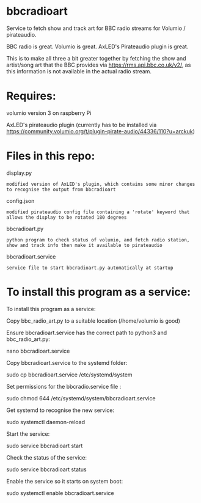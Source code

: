 # bbcradioart
Service to fetch show and track art for BBC radio streams for Volumio / pirateaudio.

BBC radio is great. Volumio is great. AxLED's Pirateaudio plugin is great.

This is to make all three a bit greater together by fetching the show and artist/song art that the BBC provides via https://rms.api.bbc.co.uk/v2/, as this information is not available in the actual radio stream.

# Requires:

  volumio version 3 on raspberry Pi

  AxLED's pirateaudio plugin (currently has to be installed via https://community.volumio.org/t/plugin-pirate-audio/44336/110?u=arckuk)
  
# Files in this repo:

  display.py
  
    modified version of AxLED's plugin, which contains some minor changes to recognise the output from bbcradioart
    
  config.json
  
    modified pirateaudio config file containing a 'rotate' keyword that allows the display to be rotated 180 degrees
  
  bbcradioart.py
  
    python program to check status of volumio, and fetch radio station, show and track info then make it available to pirateaudio
  
  bbcradioart.service
  
    service file to start bbcradioart.py automatically at startup 
  
# To install this program as a service:
To install this program as a service:

Copy bbc_radio_art.py to a suitable location (/home/volumio is good)

Ensure bbcradioart.service has the correct path to python3 and bbc_radio_art.py: 

nano bbcradioart.service

Copy bbcradioart.service to the systemd folder:

sudo cp bbcradioart.service /etc/systemd/system

Set permissions for the bbcradio.service file :

sudo chmod 644 /etc/systemd/system/bbcradioart.service

Get systemd to recognise the new service:

sudo systemctl daemon-reload

Start the service:

sudo service bbcradioart start

Check the status of the service:

sudo service bbcradioart status

Enable the service so it starts on system boot:

sudo systemctl enable bbcradioart.service
